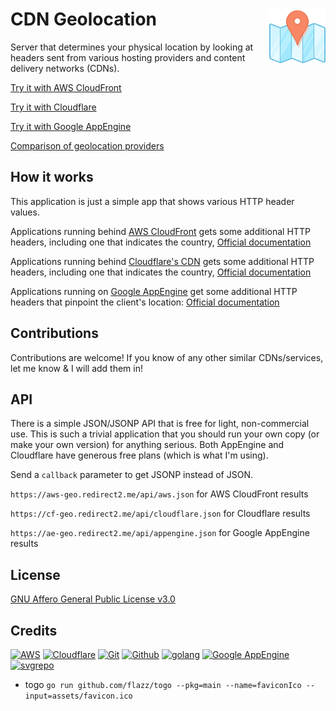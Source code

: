 # CDN Geolocation  [<img alt="resolve.rs logo" src="assets/favicon.svg" height="90" align="right" />](https://resolve.rs/)

Server that determines your physical location by looking at headers sent from various hosting providers and content delivery networks (CDNs).

[Try it with AWS CloudFront](https://aws-geo.redirect2.me/)

[Try it with Cloudflare](https://cf-geo.redirect2.me/)

[Try it with Google AppEngine](https://ae-geo.redirect2.me/)

[Comparison of geolocation providers](https://resolve.rs/ip/geolocation.html)

## How it works

This application is just a simple app that shows various HTTP header values.

Applications running behind [AWS CloudFront](https://aws.amazon.com/cloudfront/) gets some additional HTTP headers, including one that indicates the country,  [Official documentation](https://docs.aws.amazon.com/AmazonCloudFront/latest/DeveloperGuide/RequestAndResponseBehaviorCustomOrigin.html#request-custom-headers-behavior)

Applications running behind [Cloudflare's CDN](https://www.cloudflare.com/) gets some additional HTTP headers, including one that indicates the country,  [Official documentation](https://support.cloudflare.com/hc/en-us/articles/200168236-Configuring-Cloudflare-IP-Geolocation)

Applications running on [Google AppEngine](https://cloud.google.com/appengine) get some additional HTTP headers that pinpoint the client's location: [Official documentation](https://cloud.google.com/appengine/docs/standard/go/reference/request-response-headers)

## Contributions

Contributions are welcome!  If you know of any other similar CDNs/services, let me know & I will add them in!

## API

There is a simple JSON/JSONP API that is free for light, non-commercial use.  This is such a trivial application that you should run your own copy (or make your own  version) for anything serious.  Both AppEngine and Cloudflare have generous free plans (which is what I'm using).

Send a `callback` parameter to get JSONP instead of JSON.

`https://aws-geo.redirect2.me/api/aws.json` for AWS CloudFront results

`https://cf-geo.redirect2.me/api/cloudflare.json` for Cloudflare results

`https://ae-geo.redirect2.me/api/appengine.json` for Google AppEngine results

## License

[GNU Affero General Public License v3.0](LICENSE.txt)

## Credits

[![AWS](https://www.vectorlogo.zone/logos/amazon_aws/amazon_aws-ar21.svg)](https://aws.amazon.com/ "CDN and Geolocation")
[![Cloudflare](https://www.vectorlogo.zone/logos/cloudflare/cloudflare-ar21.svg)](https://www.cloudflare.com/ "CDN and Geolocation")
[![Git](https://www.vectorlogo.zone/logos/git-scm/git-scm-ar21.svg)](https://git-scm.com/ "Version control")
[![Github](https://www.vectorlogo.zone/logos/github/github-ar21.svg)](https://github.com/ "Code hosting")
[![golang](https://www.vectorlogo.zone/logos/golang/golang-ar21.svg)](https://golang.org/ "Programming language")
[![Google AppEngine](https://www.vectorlogo.zone/logos/google_appengine/google_appengine-ar21.svg)](https://cloud.google.com/appengine/ "Hosting and Geolocation")
[![svgrepo](https://www.vectorlogo.zone/logos/svgrepo/svgrepo-ar21.svg)](https://www.svgrepo.com/svg/185727/map-position "favicon")

* togo `go run github.com/flazz/togo --pkg=main --name=faviconIco --input=assets/favicon.ico`
